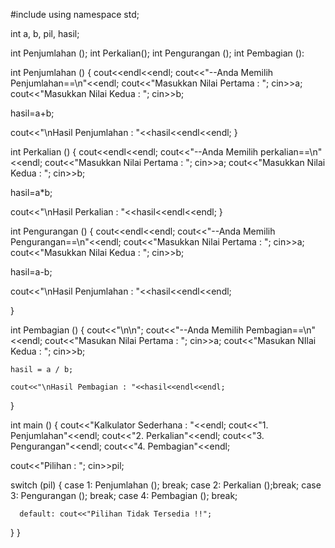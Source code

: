 #include <iostream>
using namespace std;

int a, b, pil, hasil;

int Penjumlahan ();
int Perkalian();
int Pengurangan ();
int Pembagian ():

int Penjumlahan () {
   cout<<endl<<endl;
   cout<<"--Anda Memilih Penjumlahan==\n"<<endl;
   cout<<"Masukkan Nilai Pertama : "; cin>>a;
   cout<<"Masukkan Nilai Kedua : "; cin>>b;
   
   hasil=a+b;
   
   cout<<"\nHasil Penjumlahan : "<<hasil<<endl<<endl;
}

int Perkalian () {
   cout<<endl<<endl;
   cout<<"--Anda Memilih perkalian==\n"<<endl;
   cout<<"Masukkan Nilai Pertama : "; cin>>a;
   cout<<"Masukkan Nilai Kedua : "; cin>>b;
   
   hasil=a*b;
   
   cout<<"\nHasil Perkalian : "<<hasil<<endl<<endl;
}

int Pengurangan () {
   cout<<endl<<endl;
   cout<<"--Anda Memilih Pengurangan==\n"<<endl;
   cout<<"Masukkan Nilai Pertama : "; cin>>a;
   cout<<"Masukkan Nilai Kedua : "; cin>>b;
   
   hasil=a-b;
   
   cout<<"\nHasil Penjumlahan : "<<hasil<<endl<<endl;

}

int Pembagian () {
	cout<<"\n\n";
	cout<<"--Anda Memilih Pembagian==\n"<<endl;
	cout<<"Masukan Nilai Pertama : "; cin>>a;
	cout<<"Masukan NIlai Kedua : "; cin>>b;
	
	hasil = a / b;
	
	cout<<"\nHasil Pembagian : "<<hasil<<endl<<endl;
}

int main () {
   cout<<"Kalkulator Sederhana : "<<endl;
   cout<<"1. Penjumlahan"<<endl;
   cout<<"2. Perkalian"<<endl;
   cout<<"3. Pengurangan"<<endl;
   cout<<"4. Pembagian"<<endl;
   
   cout<<"Pilihan : ";
   cin>>pil;
   
   switch (pil) {
      case 1: Penjumlahan (); break;
      case 2: Perkalian ();break;
      case 3: Pengurangan (); break;
      case 4: Pembagian (); break;
      
      default: cout<<"Pilihan Tidak Tersedia !!";
   }
}
